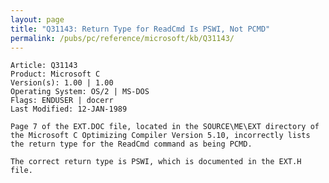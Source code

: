 ```yaml
---
layout: page
title: "Q31143: Return Type for ReadCmd Is PSWI, Not PCMD"
permalink: /pubs/pc/reference/microsoft/kb/Q31143/
---
```


	Article: Q31143
	Product: Microsoft C
	Version(s): 1.00 | 1.00
	Operating System: OS/2 | MS-DOS
	Flags: ENDUSER | docerr
	Last Modified: 12-JAN-1989
	
	Page 7 of the EXT.DOC file, located in the SOURCE\ME\EXT directory of
	the Microsoft C Optimizing Compiler Version 5.10, incorrectly lists
	the return type for the ReadCmd command as being PCMD.
	
	The correct return type is PSWI, which is documented in the EXT.H
	file.
